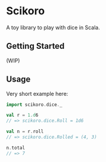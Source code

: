 # Scikoro
A toy library to play with dice in Scala.

## Getting Started
(WIP)

## Usage

Very short example here:
```scala
import scikoro.dice._

val r = 1.d6
// => scikoro.dice.Roll = 1d6

val n = r.roll
// => scikoro.dice.Rolled = (4, 3)

n.total
// => 7
```

